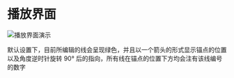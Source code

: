 # 播放界面

![播放界面演示](/assets/img/content/播放界面演示.avif)

默认设置下，目前所编辑的线会呈现绿色，并且以一个箭头的形式显示锚点的位置以及角度逆时针旋转 $90°$ 后的指向，所有线在锚点的位置下方均会注有该线编号的数字